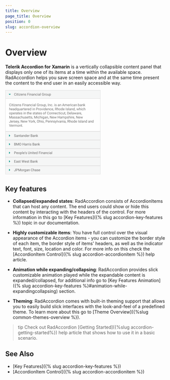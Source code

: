 ```yaml
---
title: Overview
page_title: Overview
position: 0
slug: accordion-overview
---
```


# Overview

**Telerik Accordion for Xamarin** is a vertically collapsible content panel that displays only one of its items at a time within the available space. RadAccordion helps you save screen space and at the same time present the content to the end user in an easily accessible way.

![Accordion Overview](images/accordion_overview.png)

## Key features

* **Collapsed/expanded states**: RadAccordion consists of AccordionItems that can host any content. The end users could show or hide this content by interacting with the headers of the control. For more information in this go  to [Key Features]({% slug accordion-key-features %}) topic in our documentation.

* **Highly customizable items**: You have full control over the visual appearance of the Accordion items - you can customize the border style of each item, the border style of items' headers, as well as the indicator text, font, size, location and color. For more info on this check the [AccordionItem Control]({% slug accordion-accordionitem %}) help article.

* **Animation while expanding/collapsing**: RadAccordion provides slick customizable animation played while the expandable content is expanded/collapsed, for additional info go to [Key Features Animation]({% slug accordion-key-features %}#animation-while-expandingcollapsing) section.

* **Theming**: RadAccordion comes with built-in theming support that allows you to easily build slick interfaces with the look-and-feel of a predefined theme. To learn more about this go to [Theme Overview]({%slug common-themes-overview %}).

>tip Check out RadAccordion [Getting Started]({%slug accordion-getting-started%}) help article that shows how to use it in a basic scenario.

## See Also

- [Key Features]({% slug accordion-key-features %})
- [AccordionItem Control]({% slug accordion-accordionitem %})